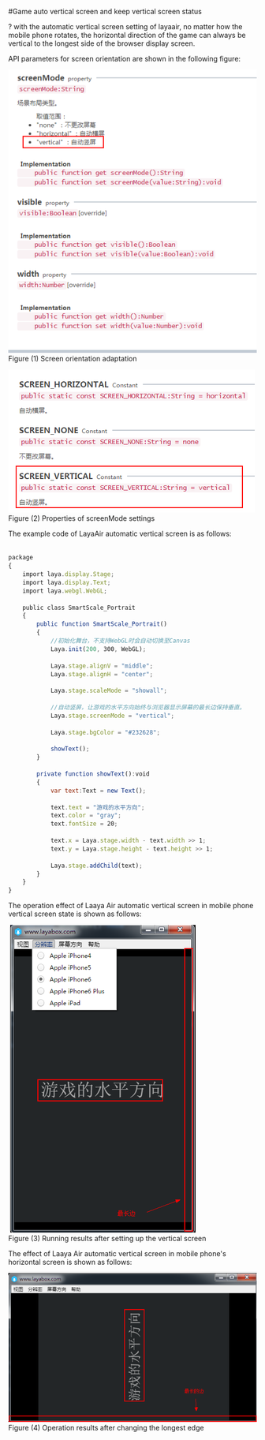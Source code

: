 #Game auto vertical screen and keep vertical screen status



? with the automatic vertical screen setting of layaair, no matter how the mobile phone rotates, the horizontal direction of the game can always be vertical to the longest side of the browser display screen.

API parameters for screen orientation are shown in the following figure:

​![blob.png](img/1.png)<br/>
Figure (1) Screen orientation adaptation

​![blob.png](img/2.png)<br/>
Figure (2) Properties of screenMode settings



The example code of LayaAir automatic vertical screen is as follows:


```javascript

package 
{
    import laya.display.Stage;
    import laya.display.Text;
    import laya.webgl.WebGL;
 
    public class SmartScale_Portrait
    {
        public function SmartScale_Portrait() 
        {
            //初始化舞台，不支持WebGL时会自动切换至Canvas
            Laya.init(200, 300, WebGL);
             
            Laya.stage.alignV = "middle";
            Laya.stage.alignH = "center";
             
            Laya.stage.scaleMode = "showall";
 
            //自动竖屏，让游戏的水平方向始终与浏览器显示屏幕的最长边保持垂直。
            Laya.stage.screenMode = "vertical";
             
            Laya.stage.bgColor = "#232628";
             
            showText();
        }
         
        private function showText():void 
        {
            var text:Text = new Text();
             
            text.text = "游戏的水平方向";
            text.color = "gray";
            text.fontSize = 20;
             
            text.x = Laya.stage.width - text.width >> 1;
            text.y = Laya.stage.height - text.height >> 1;
             
            Laya.stage.addChild(text);
        }
    }
}

```




The operation effect of Laaya Air automatic vertical screen in mobile phone vertical screen state is shown as follows:



​	![blob.png](img/3.png)<br/>
Figure (3) Running results after setting up the vertical screen



The effect of Laaya Air automatic vertical screen in mobile phone's horizontal screen is shown as follows:

​![blob.png](img/4.png)<br/>
Figure (4) Operation results after changing the longest edge



